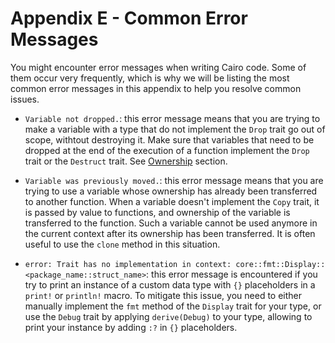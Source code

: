 # Appendix E - Common Error Messages

You might encounter error messages when writing Cairo code. Some of them occur very frequently, which is why we will be listing the most common error messages in this appendix to help you resolve common issues.

- `Variable not dropped.`: this error message means that you are trying to make a variable with a type that do not implement the `Drop` trait go out of scope, withtout destroying it. Make sure that variables that need to be dropped at the end of the execution of a function implement the `Drop` trait or the `Destruct` trait. See [Ownership](ch04-01-what-is-ownership.md#destroying-values---example-with-feltdict) section.

- `Variable was previously moved.`: this error message means that you are trying to use a variable whose ownership has already been transferred to another function. When a variable doesn't implement the `Copy` trait, it is passed by value to functions, and ownership of the variable is transferred to the function. Such a variable cannot be used anymore in the current context after its ownership has been transferred. It is often useful to use the `clone` method in this situation.

- `error: Trait has no implementation in context: core::fmt::Display::<package_name::struct_name>`: this error message is encountered if you try to print an instance of a custom data type with `{}` placeholders in a `print!` or `println!` macro. To mitigate this issue, you need to either manually implement the `fmt` method of the `Display` trait for your type, or use the `Debug` trait by applying `derive(Debug)` to your type, allowing to print your instance by adding `:?` in `{}` placeholders.
